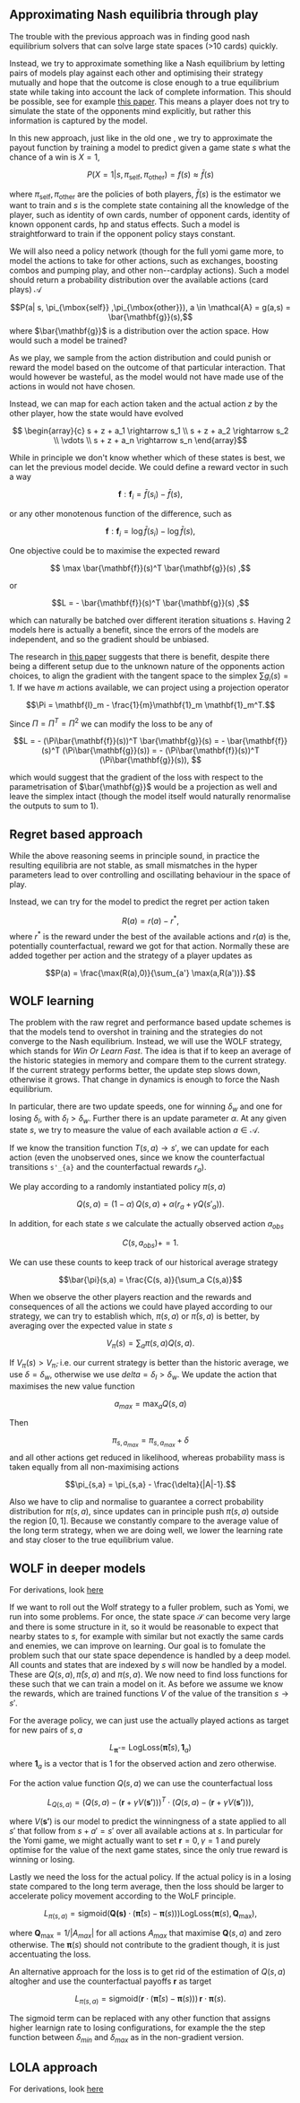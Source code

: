## Approximating Nash equilibria through play

The trouble with the previous approach was in finding good nash equilibrium solvers that can solve large state spaces (>10 cards) quickly.

Instead, we try to approximate something like a Nash equilibrium by letting pairs of models play against each other and optimising their strategy mutually and hope that the outcome is close enough to a true equilibrium state while taking into account the lack of complete information. This should be possible, see for example [this paper](https://openreview.net/pdf?id=cc8h3I3V4E). This means a player does not try to simulate the state of the opponents mind explicitly, but rather this information is captured by the model.

In this new approach, just like in the old one , we try to approximate the payout function by training a model to predict given a game state $s$ what the chance of a win is $X=1$,

$$P(X=1|s,\pi_{\mbox{self}} ,\pi_{\mbox{other}}) = f(s) \approx \bar{f}(s)$$

where $\pi_{\mbox{self}} ,\pi_{\mbox{other}}$ are the policies of both players, $\bar{f}(s)$ is the estimator we want to train and $s$ is the complete state containing all the knowledge of the player, such as identity of own cards, number of opponent cards, identity of known opponent cards, hp and status effects.
Such a model is straightforward to train if the opponent policy stays constant.

We will also need a policy network (though for the full yomi game more, to model the actions to take for other actions, such as exchanges, boosting combos and pumping play, and other non--cardplay actions).
Such a model should return a probability distribution over the available actions (card plays) $\mathcal{A}$

$$P(a| s, \pi_{\mbox{self}} ,\pi_{\mbox{other}}), a \in \mathcal{A} = g(a,s) = \bar{\mathbf{g}}(s),$$
where $\bar{\mathbf{g}}$ is a distribution over the action space.
How would such a model be trained?

As we play, we sample from the action distribution and could punish or reward the model based on the outcome of that particular interaction. That would however be wasteful, as the model would not have made use of the actions in would not have chosen.

Instead, we can map for each action taken and the actual action $z$ by the other player, how the state would have evolved

$$ \begin{array}{c} s + z + a_1 \rightarrow s_1  \\
s + z + a_2 \rightarrow s_2 \\
\vdots \\
s + z + a_n \rightarrow s_n
 \end{array}$$

While in principle we don't know whether which of these states is best, we can let the previous model decide. We could define a reward vector in such a way

$$\mathbf{f}: \mathbf{f}_i = \bar{f}(s_i) - \bar{f}(s),$$

or any other monotenous function of the difference, such as

$$\mathbf{f}: \mathbf{f}_i = \log \bar{f}(s_i) - \log \bar{f}(s),$$

One objective could be to maximise the expected reward

$$ \max  \bar{\mathbf{f}}(s)^T \bar{\mathbf{g}}(s) ,$$

or

$$L = - \bar{\mathbf{f}}(s)^T  \bar{\mathbf{g}}(s) ,$$

which can naturally be batched over different iteration situations $s$. Having 2 models here is actually a benefit, since the errors of the models are independent, and so the gradient should be unbiased.


The research in [this paper](https://openreview.net/pdf?id=cc8h3I3V4E) suggests that there is benefit, despite there being a different setup due to the unknown nature of the opponents action choices, to align the gradient with the tangent space to the simplex $\sum g_i(s) = 1$. If we have $m$ actions available, we can project using a projection operator

$$\Pi = \mathbf{I}_m - \frac{1}{m}\mathbf{1}_m \mathbf{1}_m^T.$$

Since $\Pi = \Pi^T = \Pi^2$ we can modify the loss to be any of

$$L = - (\Pi\bar{\mathbf{f}}(s))^T  \bar{\mathbf{g}}(s)  =  - \bar{\mathbf{f}}(s)^T  (\Pi\bar{\mathbf{g}}(s)) = - (\Pi\bar{\mathbf{f}}(s))^T (\Pi\bar{\mathbf{g}}(s)), $$

which would suggest that the gradient of the loss with respect to the parametrisation of $\bar{\mathbf{g}}$ would be a projection as well and leave the simplex intact (though the model itself would naturally renormalise the outputs to sum to 1).

## Regret based approach

While the above reasoning seems in principle sound, in practice the resulting equilibria are not stable, as small mismatches in the hyper parameters lead to over controlling and oscillating behaviour in the space of play.

Instead, we can try for the model to predict the regret per action taken

$$R(a) =  r(a) - r^*,$$
where $r^*$ is the reward under the best of the available actions and $r(a)$ is the, potentially counterfactual, reward we got for that action.
Normally these are added together per action and the strategy of a player updates as

$$P(a) = \frac{\max(R(a),0)}{\sum_{a'} \max(a,R(a'))}.$$


## WOLF learning

The problem with the raw regret and performance based update schemes is that the models tend to overshot in training and the strategies do not converge to the Nash equilibrium.
Instead, we will use the WOLF strategy, which stands for *Win Or Learn Fast*. The idea is that if to keep an average of the historic stategies in memory and compare them to the current strategy. If the current strategy performs better, the update step slows down, otherwise it grows. That change in dynamics is enough to force the Nash equilibrium.

In particular, there are two update speeds, one for winning $\delta_w$ and one for losing $\delta_l$, with $\delta_l > \delta_w$. Further there is an update parameter $\alpha$.
At any given state $s$, we try to measure the value of each available action $a\in \mathcal{A}.$

If we know the transition function $T(s,a) \rightarrow s'$, we can update for each action (even the unobserved ones, since we know the counterfactual transitions `s'_{a}` and the counterfactual rewards $r_a$).

We play according to a randomly instantiated policy $\pi(s,a)$

$$Q(s,a) = (1-\alpha)\,Q(s,a) + \alpha \left( r_a  + \gamma Q(s'_a)\right).$$

In addition, for each state $s$ we calculate the actually observed action $a_{obs}$

$$C(s, a_{obs}) += 1.$$

We can use these counts to keep track of our historical average strategy

$$\bar{\pi}(s,a)  =  \frac{C(s, a)}{\sum_a C(s,a)}$$

When we observe the other players reaction and the rewards and consequences of all the actions we could have played according to our strategy, we can try to establish which, $\pi(s,a)$ or $\bar{\pi}(s,a)$ is better, by averaging over the expected value in state $s$

$$V_{\pi}(s) = \sum_a \pi(s,a) Q(s,a).$$

If $V_{\pi}(s) > V_{\bar{\pi}}$, i.e. our current strategy is better than the historic average, we use $\delta = \delta_w$, otherwise we use $delta = \delta_l > \delta_w$. We update the action that maximises the new value function

$$a_{max} = \max_{a} Q(s,a)$$

Then

$$\pi_{s,a_{max}} = \pi_{s,a_{max}} + \delta$$
and all other actions get reduced in likelihood, whereas probability mass is taken equally from all non-maximising actions

$$\pi_{s,a} = \pi_{s,a} - \frac{\delta}{|A|-1}.$$

Also we have to clip and normalise to guarantee a correct probability distribution for $\pi(s,a)$, since updates can in principle push $\pi(s,a)$ outside the region $[0,1]$. Because we constantly compare to the average value of the long term strategy, when we are doing well, we lower the learning rate and stay closer to the true equilibrium value.

## WOLF in deeper models

For derivations, look [here](https://www.cs.cmu.edu/~mmv/papers/02aij-mike.pdf)

If we want to roll out the Wolf strategy to a fuller problem, such as Yomi, we run into some problems. For once, the state space $\mathcal{S}$ can become very large and there is some structure in it, so it would be reasonable to expect that nearby states to $s$, for example with similar but not exactly the same cards and enemies, we can improve on learning.
Our goal is to fomulate the problem such that our state space dependence is handled by a deep model. All counts and states that are indexed by $s$ will now be handled by a model. These are $Q(s,a), \bar{\pi}(s,a)$ and $\pi(s,a).$
We now need to find loss functions for these such that we can train a model on it. As before we assume we know the rewards, which are trained functions $V$ of the value of the transition $s \rightarrow s'$.

For the average policy, we can just use the actually played actions as target for new pairs of $s,a$

$$L_{\mathbf{\bar{\pi}}} = \mbox{LogLoss}(\mathbf{\bar{\pi}}(s), \mathbf{1}_a)$$
where $\mathbf{1}_a$ is a vector that is $1$ for the observed action and zero otherwise.

For the action value function $Q(s,a)$ we can use the counterfactual loss

$$L_{Q(s,a)} = (Q(s,a)- (\mathbf{r} + \gamma V(\mathbf{s'})))^T\cdot(Q(s,a)- (\mathbf{r} + \gamma V(\mathbf{s'}))),$$

where $V(\mathbf{s'})$ is our model to predict the winningness of a state applied to all $s'$ that follow from $s+a'=s'$ over all available actions at $s$.
In particular for the Yomi game, we might actually want to set $\mathbf{r} = 0, \gamma=1$ and purely optimise for the value of the next game states, since the only true reward is winning or losing.

Lastly we need the loss for the actual policy. If the actual policy is in a losing state compared to the long term average, then the loss should be larger to accelerate policy movement according to the WoLF principle.

$$L_{\pi(s,a)} = \mbox{sigmoid}(\mathbf{Q(s)}\cdot \left(\mathbf{\bar{\pi}}(s) - \mathbf{\pi}(s)\right) ) \mbox{LogLoss}(\mathbf{\pi}(s),\mathbf{Q_{\mbox{max}}} ),$$


where $\mathbf{Q_{\mbox{max}}} = 1/|A_{max}|$ for all actions $A_{max}$ that maximise $\mathbf{Q}(s,a)$ and zero otherwise. The $\mathbf{\pi}(s)$ should not contribute to the gradient though, it is just accentuating the loss.

An alternative approach for the loss is to get rid of the estimation of $Q(s,a)$ altogher  and use the counterfactual payoffs $\mathbf{r}$ as target

$$L_{\pi(s,a)} = \mbox{sigmoid}(\mathbf{r}\cdot \left(\mathbf{\bar{\pi}}(s) - \mathbf{\pi}(s)\right)) \, \mathbf{r}\cdot \mathbf{\pi}(s).$$

The sigmoid term can be replaced with any other function that assigns higher learnign rate to losing configurations, for example the the step function between $\delta_{min}$ and $\delta_{max}$ as in the non-gradient version.

## LOLA approach

For derivations, look [here](https://arxiv.org/pdf/1709.04326)
